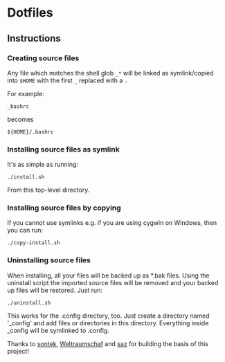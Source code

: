 # Dotfiles

## Instructions
### Creating source files

Any file which matches the shell glob `_*` will be linked as symlink/copied into `$HOME` 
with the first `_`  replaced with a `.`

For example:

    _bashrc

becomes

    ${HOME}/.bashrc

### Installing source files as symlink
It's as simple as running:

    ./install.sh

From this top-level directory.

### Installing source files by copying
If you cannot use symlinks e.g. if you are using cygwin on Windows, then you can run:

    ./copy-install.sh

### Uninstalling source files
When installing, all your files will be backed up as *.bak files. Using the uninstall
script the imported source files will be removed and your backed up files will be 
restored. Just run:

    ./uninstall.sh

This works for the .config directory, too. Just create a directory named '_config' 
and add files or directories in this directory. Everything inside _config will be 
symlinked to .config.

Thanks to [sontek](https://github.com/sontek), [Weltraumschaf](https://github.com/Weltraumschaf) 
and [saz](https://github.com/saz) for building the basis of this project!